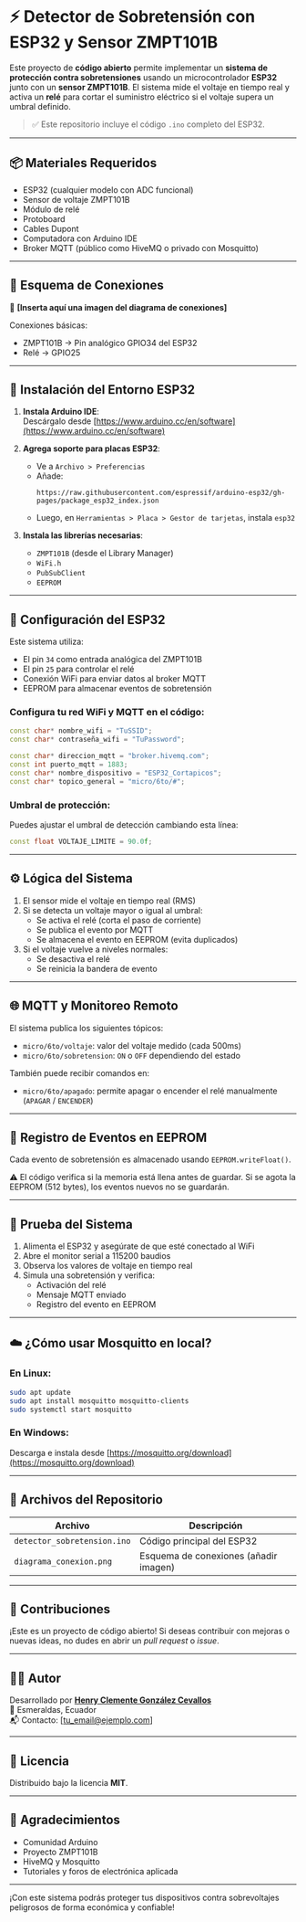 # ⚡ Detector de Sobretensión con ESP32 y Sensor ZMPT101B

Este proyecto de **código abierto** permite implementar un **sistema de protección contra sobretensiones** usando un microcontrolador **ESP32** junto con un **sensor ZMPT101B**. El sistema mide el voltaje en tiempo real y activa un **relé** para cortar el suministro eléctrico si el voltaje supera un umbral definido.

> ✅ Este repositorio incluye el código `.ino` completo del ESP32.

---

## 📦 Materiales Requeridos

- ESP32 (cualquier modelo con ADC funcional)
- Sensor de voltaje ZMPT101B
- Módulo de relé
- Protoboard
- Cables Dupont
- Computadora con Arduino IDE
- Broker MQTT (público como HiveMQ o privado con Mosquitto)

---

## 📐 Esquema de Conexiones

📌 **[Inserta aquí una imagen del diagrama de conexiones]**

Conexiones básicas:
- ZMPT101B → Pin analógico GPIO34 del ESP32
- Relé → GPIO25

---

## 🔧 Instalación del Entorno ESP32

1. **Instala Arduino IDE**:  
   Descárgalo desde [https://www.arduino.cc/en/software](https://www.arduino.cc/en/software)

2. **Agrega soporte para placas ESP32**:
   - Ve a `Archivo > Preferencias`
   - Añade:
     ```
     https://raw.githubusercontent.com/espressif/arduino-esp32/gh-pages/package_esp32_index.json
     ```
   - Luego, en `Herramientas > Placa > Gestor de tarjetas`, instala `esp32`

3. **Instala las librerías necesarias**:
   - `ZMPT101B` (desde el Library Manager)
   - `WiFi.h`
   - `PubSubClient`
   - `EEPROM`

---

## 📡 Configuración del ESP32

Este sistema utiliza:
- El pin `34` como entrada analógica del ZMPT101B
- El pin `25` para controlar el relé
- Conexión WiFi para enviar datos al broker MQTT
- EEPROM para almacenar eventos de sobretensión

### Configura tu red WiFi y MQTT en el código:

```cpp
const char* nombre_wifi = "TuSSID";
const char* contraseña_wifi = "TuPassword";

const char* direccion_mqtt = "broker.hivemq.com";
const int puerto_mqtt = 1883;
const char* nombre_dispositivo = "ESP32_Cortapicos";
const char* topico_general = "micro/6to/#";
```

### Umbral de protección:
Puedes ajustar el umbral de detección cambiando esta línea:
```cpp
const float VOLTAJE_LIMITE = 90.0f;
```

---

## ⚙️ Lógica del Sistema

1. El sensor mide el voltaje en tiempo real (RMS)
2. Si se detecta un voltaje mayor o igual al umbral:
   - Se activa el relé (corta el paso de corriente)
   - Se publica el evento por MQTT
   - Se almacena el evento en EEPROM (evita duplicados)
3. Si el voltaje vuelve a niveles normales:
   - Se desactiva el relé
   - Se reinicia la bandera de evento

---

## 🌐 MQTT y Monitoreo Remoto

El sistema publica los siguientes tópicos:
- `micro/6to/voltaje`: valor del voltaje medido (cada 500ms)
- `micro/6to/sobretension`: `ON` o `OFF` dependiendo del estado

También puede recibir comandos en:
- `micro/6to/apagado`: permite apagar o encender el relé manualmente (`APAGAR` / `ENCENDER`)

---

## 💾 Registro de Eventos en EEPROM

Cada evento de sobretensión es almacenado usando `EEPROM.writeFloat()`.

⚠️ El código verifica si la memoria está llena antes de guardar. Si se agota la EEPROM (512 bytes), los eventos nuevos no se guardarán.

---

## 🧪 Prueba del Sistema

1. Alimenta el ESP32 y asegúrate de que esté conectado al WiFi
2. Abre el monitor serial a 115200 baudios
3. Observa los valores de voltaje en tiempo real
4. Simula una sobretensión y verifica:
   - Activación del relé
   - Mensaje MQTT enviado
   - Registro del evento en EEPROM

---

## ☁️ ¿Cómo usar Mosquitto en local?

### En Linux:
```bash
sudo apt update
sudo apt install mosquitto mosquitto-clients
sudo systemctl start mosquitto
```

### En Windows:
Descarga e instala desde [https://mosquitto.org/download](https://mosquitto.org/download)

---

## 📁 Archivos del Repositorio

| Archivo                        | Descripción                                  |
|-------------------------------|----------------------------------------------|
| `detector_sobretension.ino`   | Código principal del ESP32                   |
| `diagrama_conexion.png`       | Esquema de conexiones (añadir imagen)        |

---

## 🤝 Contribuciones

¡Este es un proyecto de código abierto! Si deseas contribuir con mejoras o nuevas ideas, no dudes en abrir un *pull request* o *issue*.

---

## 🧑‍💻 Autor

Desarrollado por [**Henry Clemente González Cevallos**](https://github.com/tu_usuario)  
📍 Esmeraldas, Ecuador  
📬 Contacto: [tu_email@ejemplo.com]

---

## 📜 Licencia

Distribuido bajo la licencia **MIT**.

---

## 🌟 Agradecimientos

- Comunidad Arduino
- Proyecto ZMPT101B
- HiveMQ y Mosquitto
- Tutoriales y foros de electrónica aplicada

---

¡Con este sistema podrás proteger tus dispositivos contra sobrevoltajes peligrosos de forma económica y confiable!

